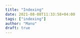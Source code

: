 ```yaml
---
title: "Indexing"
date: 2021-08-08T11:33:58+04:00
tags: ["indexing"]
author: "Manu"
draft: true
---
```


